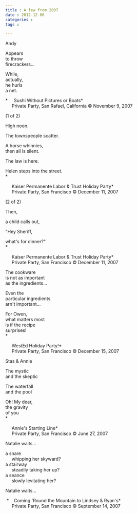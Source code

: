 ```yaml
---
title : A few from 2007
date : 2012-12-06
categories : 
tags : 

---
```

  
  
  
Andy  
  
Appears  
to throw  
firecrackers...  
  
While,  
actually,  
he hurls  
a net.  
  
  
*     Sushi Without Pictures or Boats*  
     Private Party, San Rafael, California © November 9, 2007  
  
  
  
(1 of 2)  
  
High noon.  
  
The townspeople scatter.  
  
A horse whinnies,  
then all is silent.  
  
The law is here.  
  
Helen steps into the street.  
*  
  
     Kaiser Permanente Labor & Trust Holiday Party*  
     Private Party, San Francisco © December 11, 2007  
  
  
(2 of 2)  
  
Then,   
  
a child calls out,  
  
"Hey Sheriff,  
  
what's for dinner?"  
*  
  
     Kaiser Permanente Labor & Trust Holiday Party*  
     Private Party, San Francisco © December 11, 2007  
  
  
  
The cookware  
is not as important  
as the ingredients...  
  
Even the  
particular ingredients  
arn't important...  
  
For Owen,  
what matters most  
is if the recipe  
surprises!  
*  
  
     WestEd Holiday Party!*  
     Private Party, San Francisco © December 15, 2007  
  
  
  
Stas & Annie  
  
The mystic  
and the skeptic  
  
The waterfall  
and the pool  
  
Oh! My dear,  
the gravity  
of you  
*  
  
     Annie's Starting Line*  
     Private Party, San Francisco © June 27, 2007  
  
  
  
Natalie waits...  
  
a snare  
     whipping her skyward?  
a stairway  
     steadily taking her up?  
a seance  
     slowly levitating her?  
  
Natalie waits...  
  
  
 *    Coming 'Round the Mountain to Lindsey & Ryan's*  
     Private Party, San Francisco © September 14, 2007